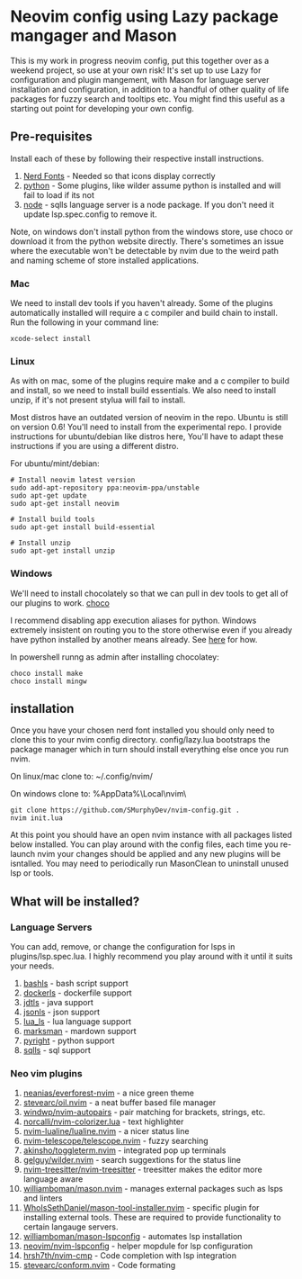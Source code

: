 # Neovim config using Lazy package mangager and Mason

This is my work in progress neovim config, put this together over as a weekend project, so use at your own risk! It's 
set up to use Lazy for configuration and plugin mangement, with Mason for language server installation and
configuration, in addition to a handful of other quality of life packages for fuzzy search and tooltips etc. You might
find this useful as a starting out point for developing your own config.

## Pre-requisites

Install each of these by following their respective install instructions.

1. [Nerd Fonts](https://www.nerdfonts.com/) - Needed so that icons display correctly
2. [python](https://www.python.org/) - Some plugins, like wilder assume python is installed and will fail to load if its not
3. [node](https://nodejs.org/en/download) - sqlls language server is a node package. If you don't need it update lsp.spec.config to remove it.

Note, on windows don't install python from the windows store, use choco or download it from the python website directly.
There's sometimes an issue where the executable won't be detectable by nvim due to the weird path and naming scheme of
store installed applications.

### Mac

We need to install dev tools if you haven't already. Some of the plugins automatically installed will require a c
compiler and build chain to install. Run the following in your command line:

```
xcode-select install
```


### Linux

As with on mac, some of the plugins require make and a c compiler to build and install, so we need to install build
essentials. We also need to install unzip, if it's not present stylua will fail to install.

Most distros have an outdated version of neovim in the repo. Ubuntu is still on version 0.6! You'll need to install
from the experimental repo. I provide instructions for ubuntu/debian like distros here, You'll have to adapt these
instructions if you are using a different distro.

For ubuntu/mint/debian:

```
# Install neovim latest version
sudo add-apt-repository ppa:neovim-ppa/unstable
sudo apt-get update
sudo apt-get install neovim

# Install build tools
sudo apt-get install build-essential

# Install unzip
sudo apt-get install unzip

```

### Windows

We'll need to install chocolately so that we can pull in dev tools to get all of our plugins to work.
[choco](https://chocolatey.org/install#individual)

I recommend disabling app execution aliases for python. Windows extremely insistent on routing you to the store otherwise
even if you already have python installed by another means already. See [here](https://stackoverflow.com/questions/58754860/cmd-opens-windows-store-when-i-type-python) for  how.

In powershell runng as admin after installing chocolatey:

```
choco install make
choco install mingw 
```

## installation

Once you have your chosen nerd font installed you should only need to clone this to your nvim config directory.
config/lazy.lua bootstraps the package manager which in turn should install everything else once you run nvim.

On linux/mac clone to: ~/.config/nvim/

On windows clone to: %AppData%\Local\nvim\

```
git clone https://github.com/SMurphyDev/nvim-config.git .
nvim init.lua
```

At this point you should have an open nvim instance with all packages listed below installed. You can play around with
the config files, each time you re-launch nvim your changes should be applied and any new plugins will be isntalled.
You may need to periodically run MasonClean to uninstall unused lsp or tools.

## What will be installed?

### Language Servers

You can add, remove, or change the configuration for lsps in plugins/lsp.spec.lua. I highly recommend you play around
with it until it suits your needs.

1. [bashls](https://github.com/neovim/nvim-lspconfig/blob/master/doc/configs.md#bashls) - bash script support
2. [dockerls](https://github.com/neovim/nvim-lspconfig/blob/master/doc/configs.md#dockerls) - dockerfile support
3. [jdtls](https://github.com/neovim/nvim-lspconfig/blob/master/doc/configs.md#jdtls) - java support
4. [jsonls](https://github.com/neovim/nvim-lspconfig/blob/master/doc/configs.md#jsonls) - json support
5. [lua_ls](https://github.com/neovim/nvim-lspconfig/blob/master/doc/configs.md#lua_ls) - lua language support
6. [marksman](https://github.com/neovim/nvim-lspconfig/blob/master/doc/configs.md#marksman) - mardown support
7. [pyright](https://github.com/neovim/nvim-lspconfig/blob/master/doc/configs.md#pyright) - python support
8. [sqlls](https://github.com/neovim/nvim-lspconfig/blob/master/doc/configs.md#sqlls) - sql support

### Neo vim plugins

1.  [neanias/everforest-nvim](https://github.com/neanias/everforest-nvim) - a nice green theme
2.  [stevearc/oil.nvim](https://github.com/stevearc/oil.nvim) - a neat buffer based file manager
3.  [windwp/nvim-autopairs](https://github.com/windwp/nvim-autopairs) - pair matching for brackets, strings, etc.
4.  [norcalli/nvim-colorizer.lua](https://github.com/norcalli/nvim-colorizer.lua) - text highlighter
5.  [nvim-lualine/lualine.nvim](https://github.com/nvim-lualine/lualine.nvim) - a nicer status line
6.  [nvim-telescope/telescope.nvim](https://github.com/nvim-telescope/telescope.nvim) - fuzzy searching
7.  [akinsho/toggleterm.nvim](https://github.com/akinsho/toggleterm.nvim) - integrated pop up terminals
8.  [gelguy/wilder.nvim](https://github.com/gelguy/wilder.nvim) - search suggextions for the status line
9.  [nvim-treesitter/nvim-treesitter](https://github.com/nvim-treesitter/nvim-treesitter) - treesitter makes the editor more language aware
10. [williamboman/mason.nvim](https://github.com/williamboman/mason.nvim) - manages external packages such as lsps and linters
11. [WhoIsSethDaniel/mason-tool-installer.nvim](https://github.com/WhoIsSethDaniel/mason-tool-installer.nvim) - specific plugin for installing external tools. These are required to provide functionality to certain langauge servers.
12. [williamboman/mason-lspconfig](https://github.com/williamboman/mason-lspconfig) - automates lsp installation
13. [neovim/nvim-lspconfig](https://github.com/neovim/nvim-lspconfig) - helper mopdule for lsp configuration
14. [hrsh7th/nvim-cmp](https://github.com/hrsh7th/nvim-cmp) - Code completion with lsp integration
15. [stevearc/conform.nvim](https://github.com/stevearc/conform.nvim) - Code formating
